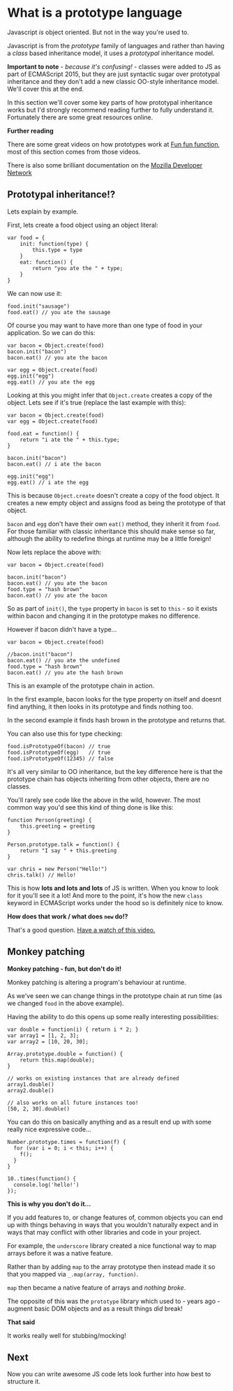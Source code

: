# What is a prototype language

Javascript *is* object oriented. But not in the way you're used to.

Javascript is from the *prototype* family of languages and rather than having a *class* based inheritance model, it uses a *prototypal* inheritance model.

**Important to note** - *because it's confusing!* - classes were added to JS as part of ECMAScript 2015, but they are just syntactic sugar over prototypal inheritance and they don't add a new classic OO-style inheritance model. We'll cover this at the end.

In this section we'll cover some key parts of how prototypal inheritance works but I'd strongly recommend reading further to fully understand it. Fortunately there are some great resources online.

**Further reading**

There are some great videos on how prototypes work at [Fun fun function](https://www.youtube.com/channel/UCO1cgjhGzsSYb1rsB4bFe4Q), most of this section comes from those videos.

There is also some brilliant documentation on the [Mozilla Developer Network](https://developer.mozilla.org/en-US/docs/Web/JavaScript/Inheritance_and_the_prototype_chain)

## Prototypal inheritance!?

Lets explain by example.

First, lets create a food object using an object literal:

```
var food = {
	init: function(type) {
		this.type = type
	}
	eat: function() {
		return "you ate the " + type;
	}
}
```

We can now use it:

```
food.init("sausage")
food.eat() // you ate the sausage
```

Of course you may want to have more than one type of food in your application. So we can do this:

```
var bacon = Object.create(food)
bacon.init("bacon")
bacon.eat() // you ate the bacon

var egg = Object.create(food)
egg.init("egg")
egg.eat() // you ate the egg
```

Looking at this you might infer that `Object.create` creates a copy of the object. Lets see if it's true (replace the last example with this):

```
var bacon = Object.create(food)
var egg = Object.create(food)

food.eat = function() {
	return "i ate the " + this.type;
}

bacon.init("bacon")
bacon.eat() // i ate the bacon

egg.init("egg")
egg.eat() // i ate the egg
```

This is because `Object.create` doesn't create a copy of the food object. It creates a new empty object and assigns food as being the prototype of that object.

`bacon` and `egg` don't have their own `eat()` method, they inherit it from `food`. For those familiar with classic inheritance this should make sense so far, although the ability to redefine things at runtime may be a little foreign!

Now lets replace the above with:

```
var bacon = Object.create(food)

bacon.init("bacon")
bacon.eat() // you ate the bacon
food.type = "hash brown"
bacon.eat() // you ate the bacon
```

So as part of `init()`, the `type` property in `bacon` is set to `this` - so it exists within bacon and changing it in the prototype makes no difference.

However if bacon didn't have a type...

```
var bacon = Object.create(food)

//bacon.init("bacon")
bacon.eat() // you ate the undefined
food.type = "hash brown"
bacon.eat() // you ate the hash brown
```

This is an example of the prototype chain in action.

In the first example, bacon looks for the type property on itself and doesnt find anything, it then looks in its prototype and finds nothing too.

In the second example it finds hash brown in the prototype and returns that.

You can also use this for type checking:

```
food.isPrototypeOf(bacon) // true
food.isPrototypeOf(egg)   // true
food.isPrototypeOf(12345) // false
```

It's all very similar to OO inheritance, but the key difference here is that the prototype chain has objects inheriting from other objects, there are no classes.

You'll rarely see code like the above in the wild, however. The most common way you'd see this kind of thing done is like this:

```
function Person(greeting) {
	this.greeting = greeting
}

Person.prototype.talk = function() {
	return "I say " + this.greeting
}

var chris = new Person("Hello!")
chris.talk() // Hello!
```

This is how **lots and lots and lots** of JS is written. When you know to look for it you'll see it a lot! And more to the point, it's how the new `class` keyword in ECMAScript works under the hood so is definitely nice to know.

**How does that work / what does `new` do!?**

That's a good question. [Have a watch of this video.](https://www.youtube.com/watch?v=Y3zzCY62NYc)

## Monkey patching

**Monkey patching - fun, but don't do it!**

Monkey patching is altering a program's behaviour at runtime.

As we've seen we can change things in the prototype chain at run time (as we changed `food` in the above example).

Having the ability to do this opens up some really interesting possibilities:

```
var double = function(i) { return i * 2; }
var array1 = [1, 2, 3];
var array2 = [10, 20, 30];

Array.prototype.double = function() {
	return this.map(double);
}

// works on existing instances that are already defined
array1.double()
array2.double()

// also works on all future instances too!
[50, 2, 30].double()
```

You can do this on basically anything and as a result end up with some really nice expressive code...

```
Number.prototype.times = function(f) {
  for (var i = 0; i < this; i++) {
    f();
  }
}

10..times(function() {
  console.log('hello!')
});
```

**This is why you don't do it...**

If you add features to, or change features of, common objects you can end up with things behaving in ways that you wouldn't naturally expect and in ways that may conflict with other libraries and code in your project.

For example, the `underscore` library created a nice functional way to map arrays before it was a native feature.

Rather than by adding `map` to the array prototype then instead made it so that you mapped via `_.map(array, function)`.

`map` then became a native feature of arrays and *nothing broke*.

The opposite of this was the `prototype` library which used to - years ago - augment basic DOM objects and as a result things *did* break!

**That said**

It works really well for stubbing/mocking!

## Next

Now you can write awesome JS code lets look further into how best to structure it.